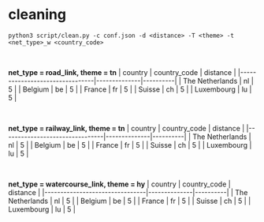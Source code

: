 
# cleaning

```
python3 script/clean.py -c conf.json -d <distance> -T <theme> -t <net_type>_w <country_code>
```

<br>

<strong>net_type = road_link, theme = tn</strong>
| country                        | country_code | distance | 
|--------------------------------|--------------|----------|
| The Netherlands                | nl           | 5        |
| Belgium                        | be           | 5        |
| France                         | fr           | 5        |
| Suisse                         | ch           | 5        |
| Luxembourg                     | lu           | 5        |

<br>

<strong>net_type = railway_link, theme = tn</strong>
| country                        | country_code | distance |
|--------------------------------|--------------|----------|
| The Netherlands                | nl           | 5        |
| Belgium                        | be           | 5        |
| France                         | fr           | 5        |
| Suisse                         | ch           | 5        |
| Luxembourg                     | lu           | 5        |

<br>

<strong>net_type = watercourse_link, theme = hy</strong>
| country                        | country_code | distance |
|--------------------------------|--------------|----------|
| The Netherlands                | nl           | 5        |
| Belgium                        | be           | 5        |
| France                         | fr           | 5        |
| Suisse                         | ch           | 5        |
| Luxembourg                     | lu           | 5        |